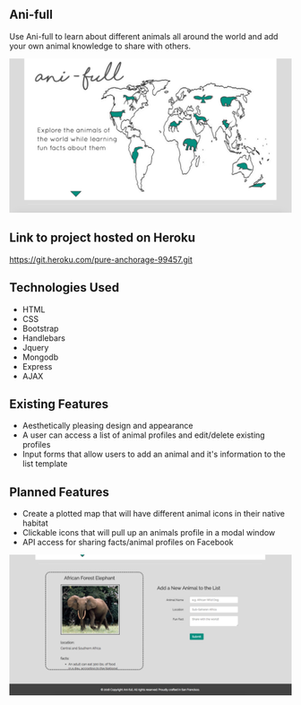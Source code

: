 ## Ani-full
Use Ani-full to learn about different animals all around the world and add your own
animal knowledge to share with others.

![Alt Text](https://github.com/Srhbnnstr/project-1/blob/master/Screenshot.png "screenshot")

## Link to project hosted on Heroku
https://git.heroku.com/pure-anchorage-99457.git

## Technologies Used

* HTML
* CSS
* Bootstrap
* Handlebars
* Jquery
* Mongodb
* Express
* AJAX

## Existing Features

* Aesthetically pleasing design and appearance
* A user can access a list of animal profiles and edit/delete existing profiles
* Input forms that allow users to add an animal and it's information to the list template

## Planned Features

* Create a plotted map that will have different animal icons in their native habitat
* Clickable icons that will pull up an animals profile in a modal window
* API access for sharing facts/animal profiles on Facebook

![Alt Text](https://github.com/Srhbnnstr/project-1/blob/master/App.jpg "screenshot2")
